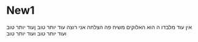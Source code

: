 # New1
אין עוד מלבדו
ה הוא האלוקים
משיח פה
הצלחה אני רוצה
עוד יותר טוב
ןעוד יותר טוב
ועוד יותר טוב
ועוד יותר טוב
